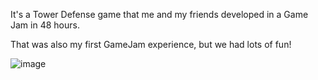 It's a Tower Defense game that me and my friends developed in a Game Jam in 48 hours.

That was also my first GameJam experience, but we had lots of fun!

![image](https://user-images.githubusercontent.com/30018589/187890212-1132f006-06c3-4a62-aac3-6271a2681b5f.png)
